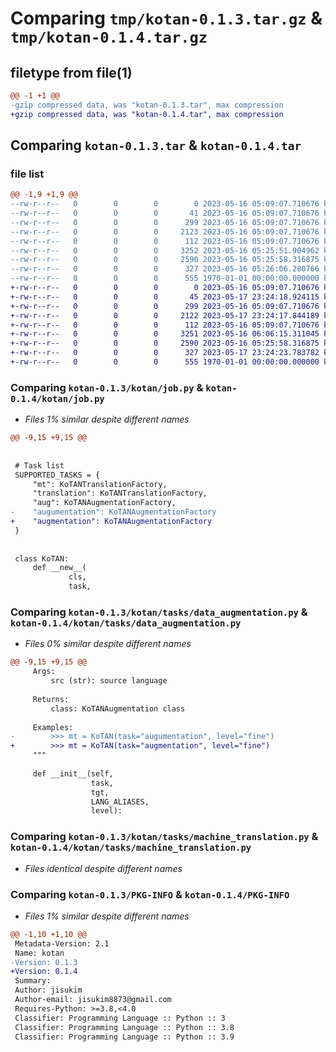 # Comparing `tmp/kotan-0.1.3.tar.gz` & `tmp/kotan-0.1.4.tar.gz`

## filetype from file(1)

```diff
@@ -1 +1 @@
-gzip compressed data, was "kotan-0.1.3.tar", max compression
+gzip compressed data, was "kotan-0.1.4.tar", max compression
```

## Comparing `kotan-0.1.3.tar` & `kotan-0.1.4.tar`

### file list

```diff
@@ -1,9 +1,9 @@
--rw-r--r--   0        0        0        0 2023-05-16 05:09:07.710676 kotan-0.1.3/README.md
--rw-r--r--   0        0        0       41 2023-05-16 05:09:07.710676 kotan-0.1.3/kotan/__init__.py
--rw-r--r--   0        0        0      299 2023-05-16 05:09:07.710676 kotan-0.1.3/kotan/const.py
--rw-r--r--   0        0        0     2123 2023-05-16 05:09:07.710676 kotan-0.1.3/kotan/job.py
--rw-r--r--   0        0        0      112 2023-05-16 05:09:07.710676 kotan-0.1.3/kotan/tasks/__init__.py
--rw-r--r--   0        0        0     3252 2023-05-16 05:25:51.904962 kotan-0.1.3/kotan/tasks/data_augmentation.py
--rw-r--r--   0        0        0     2590 2023-05-16 05:25:58.316875 kotan-0.1.3/kotan/tasks/machine_translation.py
--rw-r--r--   0        0        0      327 2023-05-16 05:26:06.280766 kotan-0.1.3/pyproject.toml
--rw-r--r--   0        0        0      555 1970-01-01 00:00:00.000000 kotan-0.1.3/PKG-INFO
+-rw-r--r--   0        0        0        0 2023-05-16 05:09:07.710676 kotan-0.1.4/README.md
+-rw-r--r--   0        0        0       45 2023-05-17 23:24:18.924115 kotan-0.1.4/kotan/__init__.py
+-rw-r--r--   0        0        0      299 2023-05-16 05:09:07.710676 kotan-0.1.4/kotan/const.py
+-rw-r--r--   0        0        0     2122 2023-05-17 23:24:17.844189 kotan-0.1.4/kotan/job.py
+-rw-r--r--   0        0        0      112 2023-05-16 05:09:07.710676 kotan-0.1.4/kotan/tasks/__init__.py
+-rw-r--r--   0        0        0     3251 2023-05-16 06:06:15.311045 kotan-0.1.4/kotan/tasks/data_augmentation.py
+-rw-r--r--   0        0        0     2590 2023-05-16 05:25:58.316875 kotan-0.1.4/kotan/tasks/machine_translation.py
+-rw-r--r--   0        0        0      327 2023-05-17 23:24:23.783782 kotan-0.1.4/pyproject.toml
+-rw-r--r--   0        0        0      555 1970-01-01 00:00:00.000000 kotan-0.1.4/PKG-INFO
```

### Comparing `kotan-0.1.3/kotan/job.py` & `kotan-0.1.4/kotan/job.py`

 * *Files 1% similar despite different names*

```diff
@@ -9,15 +9,15 @@
 
 
 # Task list
 SUPPORTED_TASKS = {
     "mt": KoTANTranslationFactory,
     "translation": KoTANTranslationFactory,
     "aug": KoTANAugmentationFactory,
-    "augumentation": KoTANAugmentationFactory
+    "augmentation": KoTANAugmentationFactory
 }
 
 
 class KoTAN:
     def __new__(
             cls,
             task,
```

### Comparing `kotan-0.1.3/kotan/tasks/data_augmentation.py` & `kotan-0.1.4/kotan/tasks/data_augmentation.py`

 * *Files 0% similar despite different names*

```diff
@@ -9,15 +9,15 @@
     Args:
         src (str): source language
         
     Returns:
         class: KoTANAugmentation class
 
     Examples:
-        >>> mt = KoTAN(task="augumentation", level="fine")
+        >>> mt = KoTAN(task="augmentation", level="fine")
     """
 
     def __init__(self, 
                  task, 
                  tgt, 
                  LANG_ALIASES,
                  level):
```

### Comparing `kotan-0.1.3/kotan/tasks/machine_translation.py` & `kotan-0.1.4/kotan/tasks/machine_translation.py`

 * *Files identical despite different names*

### Comparing `kotan-0.1.3/PKG-INFO` & `kotan-0.1.4/PKG-INFO`

 * *Files 1% similar despite different names*

```diff
@@ -1,10 +1,10 @@
 Metadata-Version: 2.1
 Name: kotan
-Version: 0.1.3
+Version: 0.1.4
 Summary: 
 Author: jisukim
 Author-email: jisukim8873@gmail.com
 Requires-Python: >=3.8,<4.0
 Classifier: Programming Language :: Python :: 3
 Classifier: Programming Language :: Python :: 3.8
 Classifier: Programming Language :: Python :: 3.9
```


